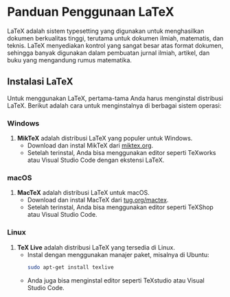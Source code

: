 # Panduan Penggunaan LaTeX

LaTeX adalah sistem typesetting yang digunakan untuk menghasilkan dokumen berkualitas tinggi, terutama untuk dokumen ilmiah, matematis, dan teknis. LaTeX menyediakan kontrol yang sangat besar atas format dokumen, sehingga banyak digunakan dalam pembuatan jurnal ilmiah, artikel, dan buku yang mengandung rumus matematika.

## Instalasi LaTeX

Untuk menggunakan LaTeX, pertama-tama Anda harus menginstal distribusi LaTeX. Berikut adalah cara untuk menginstalnya di berbagai sistem operasi:

### Windows
1. **MikTeX** adalah distribusi LaTeX yang populer untuk Windows.
   - Download dan instal MikTeX dari [miktex.org](https://miktex.org/download).
   - Setelah terinstal, Anda bisa menggunakan editor seperti TeXworks atau Visual Studio Code dengan ekstensi LaTeX.

### macOS
1. **MacTeX** adalah distribusi LaTeX untuk macOS.
   - Download dan instal MacTeX dari [tug.org/mactex](https://www.tug.org/mactex/).
   - Setelah terinstal, Anda bisa menggunakan editor seperti TeXShop atau Visual Studio Code.

### Linux
1. **TeX Live** adalah distribusi LaTeX yang tersedia di Linux.
   - Instal dengan menggunakan manajer paket, misalnya di Ubuntu:
     ```bash
     sudo apt-get install texlive
     ```
   - Anda juga bisa menginstal editor seperti TeXstudio atau Visual Studio Code.

